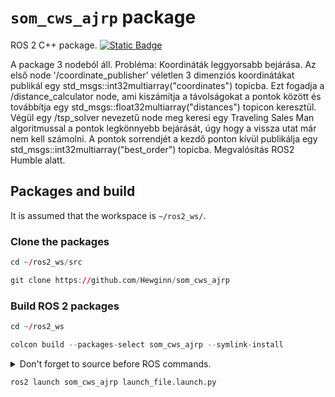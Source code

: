 # `som_cws_ajrp` package
ROS 2 C++ package.  [![Static Badge](https://img.shields.io/badge/ROS_2-Humble-34aec5)](https://docs.ros.org/en/humble/)

A package 3 nodeból áll. Probléma: Koordináták leggyorsabb bejárása. Az első node '/coordinate_publisher' véletlen
3 dimenziós koordinátákat publikál egy std_msgs::int32multiarray("coordinates") topicba. Ezt fogadja a /distance_calculator
node, ami kiszámítja a távolságokat a pontok között és továbbítja egy std_msgs::float32multiarray("distances") topicon keresztül.
Végül egy /tsp_solver nevezetű node meg keresi egy Traveling Sales Man algoritmussal a pontok legkönnyebb bejárását,
úgy hogy a vissza utat már nem kell számolni. A pontok sorrendjét a kezdő ponton kívül publikálja egy
std_msgs::int32multiarray("best_order") topicba. Megvalósítás ROS2 Humble alatt.
## Packages and build

It is assumed that the workspace is `~/ros2_ws/`.

### Clone the packages
``` r
cd ~/ros2_ws/src
```
``` r
git clone https://github.com/Hewginn/som_cws_ajrp
```

### Build ROS 2 packages
``` r
cd ~/ros2_ws
```
``` r
colcon build --packages-select som_cws_ajrp --symlink-install
```

<details>
<summary> Don't forget to source before ROS commands.</summary>

``` bash
source ~/ros2_ws/install/setup.bash
```
</details>

``` r
ros2 launch som_cws_ajrp launch_file.launch.py
```
